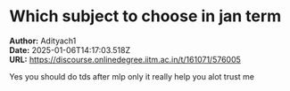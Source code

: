 # Which subject to choose in jan term

**Author:** Adityach1  
**Date:** 2025-01-06T14:17:03.518Z  
**URL:** https://discourse.onlinedegree.iitm.ac.in/t/161071/576005

Yes you should do tds after mlp only it really help you alot trust me
